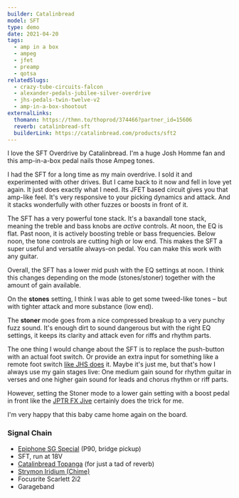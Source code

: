 ```yaml
---
builder: Catalinbread
model: SFT
type: demo
date: 2021-04-20
tags:
  - amp in a box
  - ampeg
  - jfet
  - preamp
  - qotsa
relatedSlugs:
  - crazy-tube-circuits-falcon
  - alexander-pedals-jubilee-silver-overdrive
  - jhs-pedals-twin-twelve-v2
  - amp-in-a-box-shootout
externalLinks:
  thomann: https://thmn.to/thoprod/374466?partner_id=15606
  reverb: catalinbread-sft
  builderLink: https://catalinbread.com/products/sft2
---
```


I love the SFT Overdrive by Catalinbread. I'm a huge Josh Homme fan and this amp-in-a-box pedal nails those Ampeg tones.

I had the SFT for a long time as my main overdrive. I sold it and experimented with other drives. But I came back to it now and fell in love yet again. It just does exactly what I need. Its JFET based circuit gives you that amp-like feel. It's very responsive to your picking dynamics and attack. And it stacks wonderfully with other fuzzes or boosts in front of it.

The SFT has a very powerful tone stack. It's a baxandall tone stack, meaning the treble and bass knobs are _active_ controls. At noon, the EQ is flat. Past noon, it is actively boosting treble or bass frequencies. Below noon, the tone controls are cutting high or low end. This makes the SFT a super useful and versatile always-on pedal. You can make this work with any guitar.

Overall, the SFT has a lower mid push with the EQ settings at noon. I think this changes depending on the mode (stones/stoner) together with the amount of gain available.

On the **stones** setting, I think I was able to get some tweed-like tones – but with tighter attack and more substance (low end).

The **stoner** mode goes from a nice compressed breakup to a very punchy fuzz sound. It's enough dirt to sound dangerous but with the right EQ settings, it keeps its clarity and attack even for riffs and rhythm parts.

The one thing I would change about the SFT is to replace the push-button with an actual foot switch. Or provide an extra input for something like a remote foot switch [like JHS does](/demos/jhs-morning-glory-v4) it. Maybe it's just me, but that's how I always use my gain stages live: One medium gain sound for rhythm guitar in verses and one higher gain sound for leads and chorus rhythm or riff parts.

However, setting the Stoner mode to a lower gain setting with a boost pedal in front like the [JPTR FX Jive](/demos/jptr-fx-jive) certainly does the trick for me.

I'm very happy that this baby came home again on the board.

### Signal Chain

- [Epiphone SG Special](https://www.thomann.de/intl/epiphone_sg_special_p_90_faded_pelham.htm?partner_id=15606) (P90, bridge pickup)
- SFT, run at 18V
- [Catalinbread Topanga](/demos/catalinbread-topanga) (for just a tad of reverb)
- [Strymon Iridium (Chime)](/demos/strymon-iridium)
- Focusrite Scarlett 2i2
- Garageband
